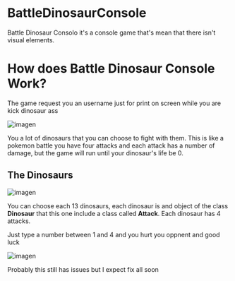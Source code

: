 # BattleDinosaurConsole
Battle Dinosaur Consolo it's a console game that's mean that there isn't visual elements.

# How does Battle Dinosaur Console Work?

The game request you an username just for print on screen while you are kick dinosaur ass 

![imagen](https://media.discordapp.net/attachments/842125134218395703/842125227828052038/unknown.png)

You a lot of dinosaurs that you can choose to fight with them.
This is like a pokemon battle you have four attacks and each attack has a number of damage,
but the game will run until your dinosaur's life be 0.

## The Dinosaurs

![imagen](https://cdn.discordapp.com/attachments/842125134218395703/842128910128382012/unknown.png)

You can choose each 13 dinosaurs, each dinosaur is and object of the class **Dinosaur** that this one 
include a class called **Attack**. Each dinosaur has 4 attacks.

Just type a number between 1 and 4 and you hurt you oppnent and good luck 

![imagen](https://media.discordapp.net/attachments/842125134218395703/842142539540987914/unknown.png)

Probably this still has issues but I expect fix all soon
